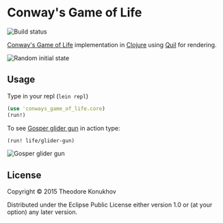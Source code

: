 # Conway's Game of Life

![Build status](https://travis-ci.org/konukhov/game_of_life.svg)

[Conway's Game of Life](http://en.wikipedia.org/wiki/Conway%27s_Game_of_Life) implementation in [Clojure](http://clojure.org) using [Quil](https://github.com/quil/quil) for rendering.

![Random initial state](http://zippy.gfycat.com/QuarrelsomeThatBirdofparadise.gif)

## Usage
Type in your repl (`lein repl`)

```clojure
(use 'conways_game_of_life.core)
(run!)
```

To see [Gosper glider gun](http://www.conwaylife.com/wiki/Gosper_glider_gun) in action type:

```clojure
(run! life/glider-gun)
```

![Gosper glider gun](http://zippy.gfycat.com/AgreeableHeavyCob.gif)

## License

Copyright © 2015 Theodore Konukhov

Distributed under the Eclipse Public License either version 1.0 or (at
your option) any later version.
